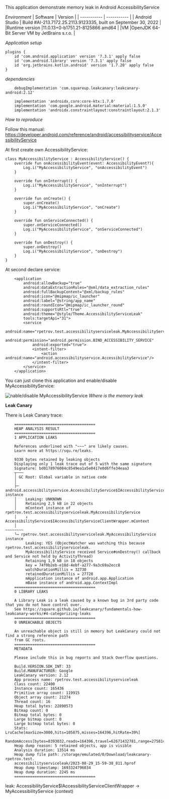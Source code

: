 This application demonstrate memory leak in Android AccessibilityService

*Environment*
| Software | Version |
| ----------- | ----------- |
| Android Studio   | Build #AI-213.7172.25.2113.9123335, built on September 30, 2022  |
|Runtime version   |11.0.13+0-b1751.21-8125866 amd64   |
|VM   |OpenJDK 64-Bit Server VM by JetBrains s.r.o.  |


*Application setup*

```
plugins {
    id 'com.android.application' version '7.3.1' apply false
    id 'com.android.library' version '7.3.1' apply false
    id 'org.jetbrains.kotlin.android' version '1.7.20' apply false
}
```

*dependencies*
```
    debugImplementation 'com.squareup.leakcanary:leakcanary-android:2.12'

    implementation 'androidx.core:core-ktx:1.7.0'
    implementation 'com.google.android.material:material:1.5.0'
    implementation 'androidx.constraintlayout:constraintlayout:2.1.3'
```

*How to reproduce*

Follow this manual: https://developer.android.com/reference/android/accessibilityservice/AccessibilityService

At first create own AccessibilityService:
```
class MyAccessibilityService : AccessibilityService() {
    override fun onAccessibilityEvent(event: AccessibilityEvent?){
        Log.i("MyAccessibilityService", "onAccessibilityEvent")
    }

    override fun onInterrupt() {
        Log.i("MyAccessibilityService", "onInterrupt")
    }

    override fun onCreate() {
        super.onCreate()
        Log.i("MyAccessibilityService", "onCreate")
    }

    override fun onServiceConnected() {
        super.onServiceConnected()
        Log.i("MyAccessibilityService", "onServiceConnected")
    }

    override fun onDestroy() {
        super.onDestroy()
        Log.i("MyAccessibilityService", "onDestroy")
    }
}
```

At second declare service:
```
    <application
        android:allowBackup="true"
        android:dataExtractionRules="@xml/data_extraction_rules"
        android:fullBackupContent="@xml/backup_rules"
        android:icon="@mipmap/ic_launcher"
        android:label="@string/app_name"
        android:roundIcon="@mipmap/ic_launcher_round"
        android:supportsRtl="true"
        android:theme="@style/Theme.AccessibilityServiceLeak"
        tools:targetApi="31">
        <service
            android:name="rpetrov.test.accessibilityserviceleak.MyAccessibilityService"
            android:permission="android.permission.BIND_ACCESSIBILITY_SERVICE"
            android:exported="true">
            <intent-filter>
                <action android:name="android.accessibilityservice.AccessibilityService"/>
            </intent-filter>
        </service>
    </application>

```



You can just clone this application and enable/disable MyAccessibilityService:

![nable/disable MyAccessibilityService]([docs/Screenshot_MyAccessibilityService.png])
*Where is the memory leak*

**Leak Canary**

There is Leak Canary trace:

```
    ====================================
    HEAP ANALYSIS RESULT
    ====================================
    1 APPLICATION LEAKS
    
    References underlined with "~~~" are likely causes.
    Learn more at https://squ.re/leaks.
    
    9330 bytes retained by leaking objects
    Displaying only 1 leak trace out of 5 with the same signature
    Signature: bd0178976084c8549ea1a5e0417e0d6ffe34eaa3
    ┬───
    │ GC Root: Global variable in native code
    │
    ├─ android.accessibilityservice.AccessibilityService$IAccessibilityServiceClientWrapper instance
    │    Leaking: UNKNOWN
    │    Retaining 2,5 kB in 22 objects
    │    mContext instance of rpetrov.test.accessibilityserviceleak.MyAccessibilityService
    │    ↓ AccessibilityService$IAccessibilityServiceClientWrapper.mContext
    │                                                              ~~~~~~~~
    ╰→ rpetrov.test.accessibilityserviceleak.MyAccessibilityService instance
    ​     Leaking: YES (ObjectWatcher was watching this because rpetrov.test.accessibilityserviceleak.
    ​     MyAccessibilityService received Service#onDestroy() callback and Service not held by ActivityThread)
    ​     Retaining 1,9 kB in 18 objects
    ​     key = 74f0b2eb-e18d-4ebf-a277-9a3c69a2ecc8
    ​     watchDurationMillis = 32730
    ​     retainedDurationMillis = 27728
    ​     mApplication instance of android.app.Application
    ​     mBase instance of android.app.ContextImpl
    ====================================
    0 LIBRARY LEAKS
    
    A Library Leak is a leak caused by a known bug in 3rd party code that you do not have control over.
    See https://square.github.io/leakcanary/fundamentals-how-leakcanary-works/#4-categorizing-leaks
    ====================================
    0 UNREACHABLE OBJECTS
    
    An unreachable object is still in memory but LeakCanary could not find a strong reference path
    from GC roots.
    ====================================
    METADATA
    
    Please include this in bug reports and Stack Overflow questions.
    
    Build.VERSION.SDK_INT: 33
    Build.MANUFACTURER: Google
    LeakCanary version: 2.12
    App process name: rpetrov.test.accessibilityserviceleak
    Class count: 22400
    Instance count: 165436
    Primitive array count: 119915
    Object array count: 21274
    Thread count: 16
    Heap total bytes: 22890573
    Bitmap count: 0
    Bitmap total bytes: 0
    Large bitmap count: 0
    Large bitmap total bytes: 0
    Stats: LruCache[maxSize=3000,hits=105875,misses=164396,hitRate=39%]
    RandomAccess[bytes=8393032,reads=164396,travel=62671432781,range=27581489,size=34512311]
    Heap dump reason: 5 retained objects, app is visible
    Analysis duration: 13514 ms
    Heap dump file path: /storage/emulated/0/Download/leakcanary-rpetrov.test.
    accessibilityserviceleak/2023-08-29_15-59-38_811.hprof
    Heap dump timestamp: 1693324796034
    Heap dump duration: 2245 ms
    ====================================

```


leak: AccessibilityService$IAccessibilityServiceClientWrapper -> MyAccessibilityService (context)
